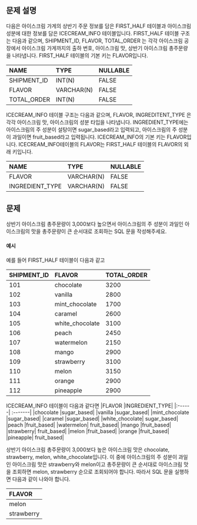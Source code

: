 ## 문제 설명
다음은 아이스크림 가게의 상반기 주문 정보를 담은 FIRST_HALF 테이블과 아이스크림 성분에 대한 정보를 담은 ICECREAM_INFO 테이블입니다. FIRST_HALF 테이블 구조는 다음과 같으며, SHIPMENT_ID, FLAVOR, TOTAL_ORDER 는 각각 아이스크림 공장에서 아이스크림 가게까지의 출하 번호, 아이스크림 맛, 상반기 아이스크림 총주문량을 나타냅니다. FIRST_HALF 테이블의 기본 키는 FLAVOR입니다.

|NAME|	TYPE	|NULLABLE|
| :--------| :----------|:----------|
|SHIPMENT_ID	|INT(N)	|FALSE|
|FLAVOR	|VARCHAR(N)|	FALSE|
|TOTAL_ORDER	|INT(N)	|FALSE|


ICECREAM_INFO 테이블 구조는 다음과 같으며, FLAVOR, INGREDITENT_TYPE 은 각각 아이스크림 맛, 아이스크림의 성분 타입을 나타냅니다. INGREDIENT_TYPE에는 아이스크림의 주 성분이 설탕이면 sugar_based라고 입력되고, 아이스크림의 주 성분이 과일이면 fruit_based라고 입력됩니다. ICECREAM_INFO의 기본 키는 FLAVOR입니다. ICECREAM_INFO테이블의 FLAVOR는 FIRST_HALF 테이블의 FLAVOR의 외래 키입니다.

|NAME|	TYPE	|NULLABLE|
| :------| :-------|:------|
|FLAVOR	|VARCHAR(N)|	FALSE|
|INGREDIENT_TYPE|VARCHAR(N)	|FALSE|


## 문제
상반기 아이스크림 총주문량이 3,000보다 높으면서 아이스크림의 주 성분이 과일인 아이스크림의 맛을 총주문량이 큰 순서대로 조회하는 SQL 문을 작성해주세요.

#### 예시
예를 들어 FIRST_HALF 테이블이 다음과 같고

|SHIPMENT_ID	|FLAVOR	|TOTAL_ORDER|
| :------| :-------|:------|
|101|	chocolate|	3200|
|102	|vanilla|	2800|
|103|	mint_chocolate|	1700|
|104|	caramel|	2600|
|105|	white_chocolate|	3100|
|106|	peach	|2450|
|107	|watermelon	|2150|
|108|	mango	|2900|
|109|	strawberry	|3100|
|110|	melon	|3150|
|111|	orange	|2900|
|112|	pineapple	|2900|



ICECREAM_INFO 테이블이 다음과 같다면
|FLAVOR	|INGREDIENT_TYPE|
|:------| :-------|
|chocolate	|sugar_based|
|vanilla	|sugar_based|
|mint_chocolate	|sugar_based|
|caramel	|sugar_based|
|white_chocolate|	sugar_based|
|peach	|fruit_based|
|watermelon|	fruit_based|
|mango	|fruit_based|
|strawberry|	fruit_based|
|melon	|fruit_based|
|orange	|fruit_based|
|pineapple|	fruit_based|

상반기 아이스크림 총주문량이 3,000보다 높은 아이스크림 맛은 chocolate, strawberry, melon, white_chocolate입니다. 이 중에 아이스크림의 주 성분이 과일인 아이스크림 맛은 strawberry와 melon이고 총주문량이 큰 순서대로 아이스크림 맛을 조회하면 melon, strawberry 순으로 조회되어야 합니다. 따라서 SQL 문을 실행하면 다음과 같이 나와야 합니다.

|FLAVOR|
|:------|
|melon|
|strawberry|